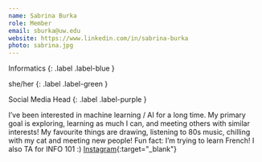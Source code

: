 ```yaml
---
name: Sabrina Burka 
role: Member
email: sburka@uw.edu
website: https://www.linkedin.com/in/sabrina-burka
photo: sabrina.jpg
---
```


Informatics
{: .label .label-blue }

she/her
{: .label .label-green }

Social Media Head
{: .label .label-purple }

I’ve been interested in machine learning / AI for a long time. My primary goal is exploring, learning as much I can, and meeting others with similar interests! My favourite things are drawing, listening to 80s music, chilling with my cat and meeting new people! Fun fact: I’m trying to learn French! I also TA for INFO 101 :) [Instagram](https://instagram.com/sabrina.burka){:target="_blank"}
